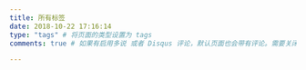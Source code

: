 ```yaml
---
title: 所有标签
date: 2018-10-22 17:16:14
type: "tags" # 将页面的类型设置为 tags
comments: true # 如果有启用多说 或者 Disqus 评论，默认页面也会带有评论。需要关闭的话，设置为 false

---
```

